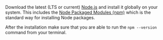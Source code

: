 Download the latest (LTS or current) [Node.js](http://nodejs.org) and install it globally on your system. This includes the [Node Packaged Modules (npm)](https://npmjs.org/) which is the standard way for installing Node packages.

After the installation make sure that you are able to run the `npm --version` command from your terminal.
